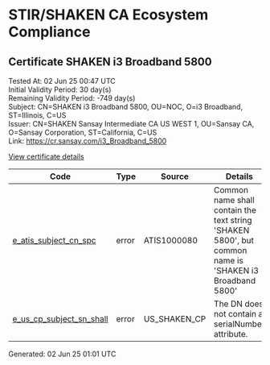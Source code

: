 # STIR/SHAKEN CA Ecosystem Compliance

## Certificate SHAKEN i3 Broadband 5800

Tested At: 02 Jun 25 00:47 UTC\
Initial Validity Period: 30 day(s)\
Remaining Validity Period: -749 day(s)\
Subject: CN=SHAKEN i3 Broadband 5800, OU=NOC, O=i3 Broadband, ST=Illinois, C=US\
Issuer: CN=SHAKEN Sansay Intermediate CA US WEST 1, OU=Sansay CA, O=Sansay Corporation, ST=California, C=US\
Link: https://cr.sansay.com/i3_Broadband_5800

[View certificate details](https://x509.io/?cert=MIICzDCCAnKgAwIBAgIUQpx8cHEeOCDwuOHerm%2FzJiJkarwwCgYIKoZIzj0EAwIwgYUxCzAJBgNVBAYTAlVTMRMwEQYDVQQIDApDYWxpZm9ybmlhMRswGQYDVQQKDBJTYW5zYXkgQ29ycG9yYXRpb24xEjAQBgNVBAsMCVNhbnNheSBDQTEwMC4GA1UEAwwnU0hBS0VOIFNhbnNheSBJbnRlcm1lZGlhdGUgQ0EgVVMgV0VTVCAxMB4XDTIzMDQxNDIyNTUzNVoXDTIzMDUxNDIyNTUzNVowaDELMAkGA1UEBhMCVVMxETAPBgNVBAgMCElsbGlub2lzMRUwEwYDVQQKDAxpMyBCcm9hZGJhbmQxDDAKBgNVBAsMA05PQzEhMB8GA1UEAwwYU0hBS0VOIGkzIEJyb2FkYmFuZCA1ODAwMFkwEwYHKoZIzj0CAQYIKoZIzj0DAQcDQgAEBvb8W6Lu8Pe4Rbs%2FKun%2BLTbMuBVA5sAroXehBf6tKtlA2bw6Ds4C6vjthj5cMDNPhUUjij9%2F5mvkKJG%2Fjev1bqOB2zCB2DAWBggrBgEFBQcBGgQKMAigBhYENTgwMDAXBgNVHSAEEDAOMAwGCmCGSAGG%2FwkBAQMwHQYDVR0OBBYEFD0%2BFBvX5%2Fcvl08LRCz3d4rB0TEhMB8GA1UdIwQYMBaAFKzTk%2FVDQ8wKvkVYFxN9knzcwwFGMEcGA1UdHwRAMD4wPKA6oDiGNmh0dHBzOi8vYXV0aGVudGljYXRlLWFwaS5pY29uZWN0aXYuY29tL2Rvd25sb2FkL3YxL2NybDAMBgNVHRMBAf8EAjAAMA4GA1UdDwEB%2FwQEAwIHgDAKBggqhkjOPQQDAgNIADBFAiAWdl09jacGNwvKDDl60%2B2XWaG4dK0QuRLo%2FCH3Yt6flwIhAPuqCDI99ucBjBC5A42DbSZJK9%2F%2FXOWYbec1PSeT8Emw)

| Code | Type | Source | Details |
|------|------|--------|---------|
| [e_atis_subject_cn_spc](../../ISSUES/e_atis_subject_cn_spc/README.md) | error | ATIS1000080 | Common name shall contain the text string 'SHAKEN 5800', but common name is 'SHAKEN i3 Broadband 5800' |
| [e_us_cp_subject_sn_shall](../../ISSUES/e_us_cp_subject_sn_shall/README.md) | error | US_SHAKEN_CP | The DN does not contain a serialNumber attribute. |


Generated: 02 Jun 25 01:01 UTC